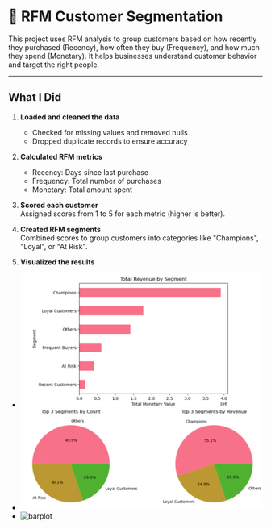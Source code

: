 # 🧮 RFM Customer Segmentation

This project uses RFM analysis to group customers based on how recently they purchased (Recency), how often they buy (Frequency), and how much they spend (Monetary). It helps businesses understand customer behavior and target the right people.

---

## What I Did

1. **Loaded and cleaned the data**   
   - Checked for missing values and removed nulls  
   - Dropped duplicate records to ensure accuracy

2. **Calculated RFM metrics**  
   - Recency: Days since last purchase  
   - Frequency: Total number of purchases  
   - Monetary: Total amount spent

3. **Scored each customer**  
   Assigned scores from 1 to 5 for each metric (higher is better).

4. **Created RFM segments**  
   Combined scores to group customers into categories like "Champions", "Loyal", or "At Risk".

5. **Visualized the results**  
- ![barplot](https://github.com/Esraa-MOhamed7/Customer-Segmentation-with-RFM-Analysis/blob/main/Total%20Revenue%20by%20Segment.png)
- ![pieplot](https://github.com/Esraa-MOhamed7/Customer-Segmentation-with-RFM-Analysis/blob/main/Top%203%20Segments%20by%20Count%20and%20Revenue.png)
- ![barplot](ww./jj)

